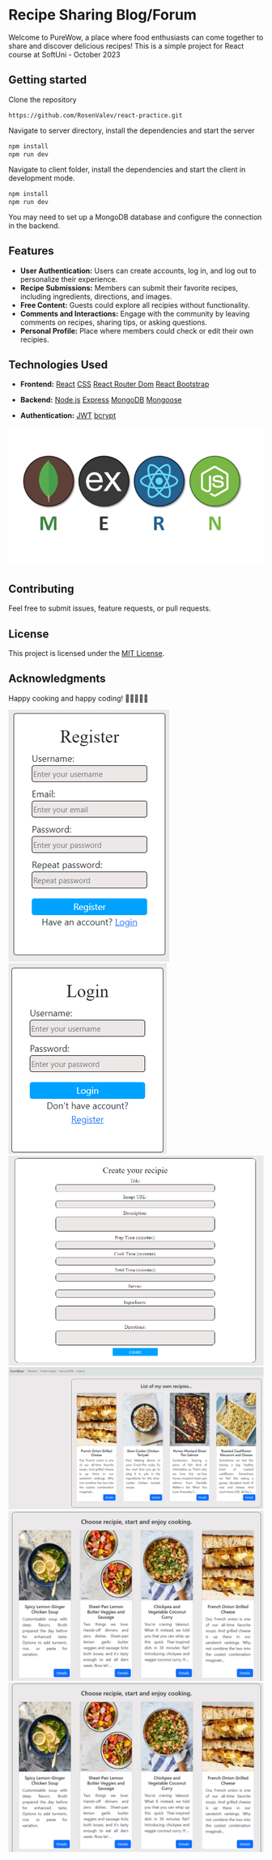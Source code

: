 # Recipe Sharing Blog/Forum

Welcome to PureWow, a place where food enthusiasts can come together to share and discover delicious recipes!
This is a simple project for React course at SoftUni - October 2023

## Getting started 

Clone the repository
```
https://github.com/RosenValev/react-practice.git
```
Navigate to server directory, install the dependencies and start the server
```
npm install
npm run dev
```
Navigate to client folder, install the dependencies and start the client in development mode.
```
npm install
npm run dev
```
You may need to set up a MongoDB database and configure the connection in the backend.

## Features
- **User Authentication:** Users can create accounts, log in, and log out to personalize their experience.
- **Recipe Submissions:** Members can submit their favorite recipes, including ingredients, directions, and images.
- **Free Content:** Guests could explore all recipies without functionality.
- **Comments and Interactions:** Engage with the community by leaving comments on recipes, sharing tips, or asking questions.
- **Personal Profile:** Place where members could check or edit their own recipies.

## Technologies Used

- **Frontend:** [React](https://reactjs.org/)
                [CSS](https://developer.mozilla.org/en-US/docs/Web/CSS)
                [React Router Dom](https://reactrouter.com/)
                [React Bootstrap](https://react-bootstrap.github.io/)
- **Backend:** [Node.js](https://nodejs.org/)
               [Express](https://expressjs.com/)
               [MongoDB](https://www.mongodb.com/)
               [Mongoose](https://mongoosejs.com/)

- **Authentication:** [JWT](https://jwt.io/)
                      [bcrypt](https://www.npmjs.com/package/bcrypt)


<img src="/client/public/images/mern-image.png" alt="mern">

## Contributing

Feel free to submit issues, feature requests, or pull requests.

## License

This project is licensed under the [MIT License](LICENSE).

## Acknowledgments

Happy cooking and happy coding! 🍲👩‍🍳👨‍🍳

<img src="/client/public/images/screenshot3.png" alt="register">

<img src="/client/public/images/screenshot4.png" alt="login">

<img src="/client/public/images/screenshot2.png" alt="create">

<img src="/client/public/images/screenshot5.png" alt="personal-profile">

<img src="/client/public/images/screenshot1.png" alt="home">

<img src="/client/public/images/screenshot1.png" alt="catalog">
